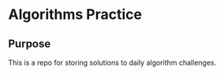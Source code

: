 # Algorithms Practice

## Purpose

This is a repo for storing solutions to daily algorithm challenges.